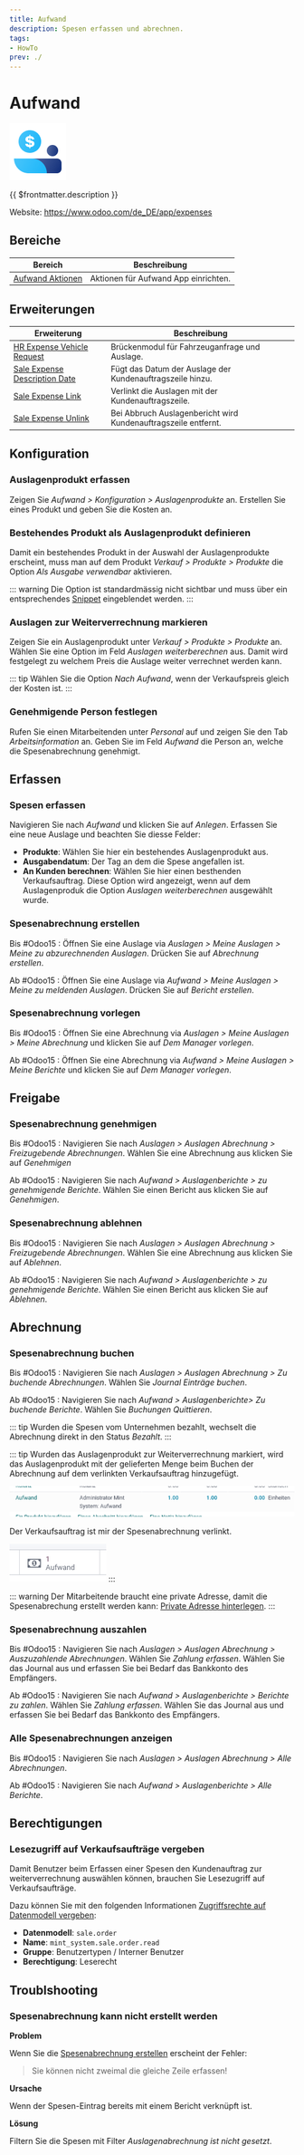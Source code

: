 ```yaml
---
title: Aufwand
description: Spesen erfassen und abrechnen.
tags:
- HowTo
prev: ./
---
```

# Aufwand
![icons_odoo_hr_expense](assets/icons_odoo_hr_expense.png)

{{ $frontmatter.description }}

Website: <https://www.odoo.com/de_DE/app/expenses>

## Bereiche

| Bereich                                                 | Beschreibung                             |
| ------------------------------------------------------- | ---------------------------------------- |
| [Aufwand Aktionen](HR%20Expense%20Actions.md)       | Aktionen für Aufwand App einrichten. |

## Erweiterungen

| Erweiterung                                                             | Beschreibung                                                   |
| ----------------------------------------------------------------------- | -------------------------------------------------------------- |
| [HR Expense Vehicle Request](HR%20Expense%20Vehicle%20Request.md)       | Brückenmodul für Fahrzeuganfrage und Auslage.                  |
| [Sale Expense Description Date](Sale%20Expense%20Description%20Date.md) | Fügt das Datum der Auslage der Kundenauftragszeile hinzu.      |
| [Sale Expense Link](Sale%20Expense%20Link.md)                           | Verlinkt die Auslagen mit der Kundenauftragszeile.             |
| [Sale Expense Unlink](Sale%20Expense%20Unlink.md)                       | Bei Abbruch Auslagenbericht wird Kundenauftragszeile entfernt. |

## Konfiguration

### Auslagenprodukt erfassen

Zeigen Sie *Aufwand > Konfiguration > Auslagenprodukte* an. Erstellen Sie eines Produkt und geben Sie die Kosten an.

### Bestehendes Produkt als Auslagenprodukt definieren

Damit ein bestehendes Produkt in der Auswahl der Auslagenprodukte erscheint, muss man auf dem Produkt *Verkauf > Produkte > Produkte* die Option *Als Ausgabe verwendbar* aktivieren.

::: warning
Die Option ist standardmässig nicht sichtbar und muss über ein entsprechendes [Snippet](Development%20Snippets.md) eingeblendet werden.
:::

### Auslagen zur Weiterverrechnung markieren

Zeigen Sie ein Auslagenprodukt unter *Verkauf > Produkte > Produkte* an. Wählen Sie eine Option im Feld *Auslagen weiterberechnen* aus. Damit wird festgelegt zu welchem Preis die Auslage weiter verrechnet werden kann.

::: tip
Wählen Sie die Option *Nach Aufwand*, wenn der Verkaufspreis gleich der Kosten ist.
:::

### Genehmigende Person festlegen

Rufen Sie einen Mitarbeitenden unter *Personal* auf und zeigen Sie den Tab *Arbeitsinformation* an. Geben Sie im Feld *Aufwand* die Person an, welche die Spesenabrechnung genehmigt.

## Erfassen

### Spesen erfassen

Navigieren Sie nach *Aufwand* und klicken Sie auf *Anlegen*. Erfassen Sie eine neue Auslage und beachten Sie diesse Felder:

* **Produkte**: Wählen Sie hier ein bestehendes Auslagenprodukt aus.
* **Ausgabendatum**: Der Tag an dem die Spese angefallen ist.
* **An Kunden berechnen**: Wählen Sie hier einen besthenden Verkaufsauftrag. Diese Option wird angezeigt, wenn auf dem Auslagenproduk die Option *Auslagen weiterberechnen* ausgewählt wurde.

### Spesenabrechnung erstellen

Bis #Odoo15 : Öffnen Sie eine Auslage via *Auslagen > Meine Auslagen > Meine zu abzurechnenden Auslagen*. Drücken Sie auf *Abrechnung erstellen*.

Ab #Odoo15 : Öffnen Sie eine Auslage via *Aufwand > Meine Auslagen > Meine zu meldenden Auslagen*. Drücken Sie auf *Bericht erstellen*.

### Spesenabrechnung vorlegen

Bis #Odoo15 : Öffnen Sie eine Abrechnung via *Auslagen > Meine Auslagen > Meine Abrechnung* und klicken Sie auf *Dem Manager vorlegen*.

Ab #Odoo15 : Öffnen Sie eine Abrechnung via *Aufwand > Meine Auslagen > Meine Berichte* und klicken Sie auf *Dem Manager vorlegen*.

## Freigabe

### Spesenabrechnung genehmigen

Bis #Odoo15 : Navigieren Sie nach *Auslagen > Auslagen Abrechnung > Freizugebende Abrechnungen*. Wählen Sie eine Abrechnung aus klicken Sie auf *Genehmigen*

Ab #Odoo15 : Navigieren Sie nach *Aufwand > Auslagenberichte > zu genehmigende Berichte*. Wählen Sie einen Bericht aus klicken Sie auf *Genehmigen*.

### Spesenabrechnung ablehnen

Bis #Odoo15 : Navigieren Sie nach *Auslagen > Auslagen Abrechnung > Freizugebende Abrechnungen*. Wählen Sie eine Abrechnung aus klicken Sie auf *Ablehnen*.

Ab #Odoo15 : Navigieren Sie nach *Aufwand > Auslagenberichte > zu genehmigende Berichte*. Wählen Sie einen Bericht aus klicken Sie auf *Ablehnen*.

## Abrechnung

### Spesenabrechnung buchen

Bis #Odoo15 : Navigieren Sie nach *Auslagen > Auslagen Abrechnung > Zu buchende Abrechnungen*. Wählen Sie *Journal Einträge buchen*.

Ab #Odoo15 : Navigieren Sie nach *Aufwand > Auslagenberichte> Zu buchende Berichte*. Wählen Sie *Buchungen Quittieren*.

::: tip
Wurden die Spesen vom Unternehmen bezahlt, wechselt die Abrechnung direkt in den Status *Bezahlt*.
:::

::: tip
Wurden das Auslagenprodukt zur Weiterverrechnung markiert, wird das Auslagenprodukt mit der gelieferten Menge beim Buchen der Abrechnung auf dem verlinkten Verkaufsauftrag hinzugefügt.

![](assets/Aufwand%20Verkaufsauftrags.png)

Der Verkaufsauftrag ist mir der Spesenabrechnung verlinkt.

![](assets/Aufwand%20Smart-Link.png)
:::

::: warning
Der Mitarbeitende braucht eine private Adresse, damit die Spesenabrechung erstellt werden kann: [Private Adresse hinterlegen](Personal.md#Private%20Adresse%20hinterlegen).
:::

### Spesenabrechnung auszahlen

Bis #Odoo15 : Navigieren Sie nach *Auslagen > Auslagen Abrechnung > Auszuzahlende Abrechnungen*. Wählen Sie *Zahlung erfassen*. Wählen Sie das Journal aus und erfassen Sie bei Bedarf das Bankkonto des Empfängers.

Ab #Odoo15 : Navigieren Sie nach *Aufwand > Auslagenberichte > Berichte zu zahlen*. Wählen Sie *Zahlung erfassen*. Wählen Sie das Journal aus und erfassen Sie bei Bedarf das Bankkonto des Empfängers.

### Alle Spesenabrechnungen anzeigen

Bis #Odoo15 : Navigieren Sie nach *Auslagen > Auslagen Abrechnung > Alle Abrechnungen*.

Ab #Odoo15 : Navigieren Sie nach *Aufwand > Auslagenberichte > Alle Berichte*.

## Berechtigungen

### Lesezugriff auf Verkaufsaufträge vergeben

Damit Benutzer beim Erfassen einer Spesen den Kundenauftrag zur weiterverrechnung auswählen können, brauchen Sie Lesezugriff auf Verkaufsaufträge.

Dazu können Sie mit den folgenden Informationen [Zugriffsrechte auf Datenmodell vergeben](Settings%20Permissions.md#Zugriffsrechte%20auf%20Datenmodell%20vergeben):

* **Datenmodell**: `sale.order`
* **Name**: `mint_system.sale.order.read`
* **Gruppe**: Benutzertypen / Interner Benutzer
* **Berechtigung**: Leserecht

## Troublshooting

### Spesenabrechnung kann nicht erstellt werden

**Problem**

Wenn Sie die [Spesenabrechnung erstellen](#Spesenabrechnung%20erstellen) erscheint der Fehler:

> Sie können nicht zweimal die gleiche Zeile erfassen!

**Ursache**

Wenn der Spesen-Eintrag bereits mit einem Bericht verknüpft ist.

**Lösung**

Filtern Sie die Spesen mit Filter *Auslagenabrechnung ist nicht gesetzt*.